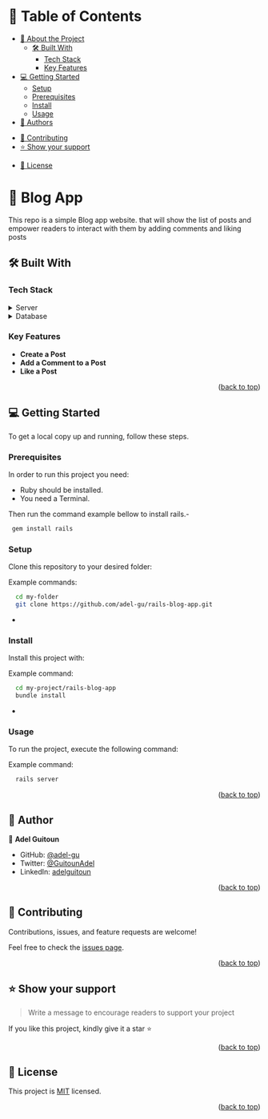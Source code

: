 <a name="readme-top"></a>

<!--
HOW TO USE:
This is an example of how you may give instructions on setting up your project locally.

Modify this file to match your project and remove sections that don't apply.

REQUIRED SECTIONS:
- Table of Contents
- About the Project
  - Built With
  - Live Demo
- Getting Started
- Authors
- Future Features
- Contributing
- Show your support
- Acknowledgements
- License

After you're finished please remove all the comments and instructions!
-->
<!-- TABLE OF CONTENTS -->

# 📗 Table of Contents

- [📖 About the Project](#about-project)
  - [🛠 Built With](#built-with)
    - [Tech Stack](#tech-stack)
    - [Key Features](#key-features)
  <!-- - [🚀 Live Demo](#live-demo) -->
- [💻 Getting Started](#getting-started)
  - [Setup](#setup)
  - [Prerequisites](#prerequisites)
  - [Install](#install)
  - [Usage](#usage)
  <!-- - [Run tests](#run-tests) -->
  <!-- - [Deployment](#triangular_flag_on_post-deployment) -->
- [👥 Authors](#authors)
<!-- - [🔭 Future Features](#future-features) -->
- [🤝 Contributing](#contributing)
- [⭐️ Show your support](#support)
<!-- - [🙏 Acknowledgements](#acknowledgements)
- [❓ FAQ](#faq) -->
- [📝 License](#license)

<!-- PROJECT DESCRIPTION -->

# 📖 Blog App <a name="about-project"></a>

This repo is a simple Blog app website. that will show the list of posts and empower readers to interact with them by adding comments and liking posts

## 🛠 Built With <a name="built-with"></a>

### Tech Stack <a name="tech-stack"></a>

<!-- <details>
  <summary>Client</summary>
  <ul>
    <li><a href="https://reactjs.org/">React.js</a></li>
  </ul>
</details> -->

<details>
  <summary>Server</summary>
  <ul>
    <li><a href="https://rubyonrails.org/">Rails</a></li>
  </ul>
</details>

<details>
<summary>Database</summary>
  <ul>
    <li><a href="https://www.postgresql.org/">PostgreSQL</a></li>
  </ul>
</details>

<!-- Features -->

### Key Features <a name="key-features"></a>

- **Create a Post**
- **Add a Comment to a Post**
- **Like a Post**

<p align="right">(<a href="#readme-top">back to top</a>)</p>

<!-- LIVE DEMO -->
<!--
## 🚀 Live Demo <a name="live-demo"></a>

> Add a link to your deployed project.

- [Live Demo Link](https://yourdeployedapplicationlink.com)

<p align="right">(<a href="#readme-top">back to top</a>)</p> -->

<!-- GETTING STARTED -->

## 💻 Getting Started <a name="getting-started"></a>

To get a local copy up and running, follow these steps.

### Prerequisites

In order to run this project you need:

- Ruby should be installed.
- You need a Terminal.

Then run the command example bellow to install rails.-

```sh
 gem install rails
```

### Setup

Clone this repository to your desired folder:


Example commands:

```sh
  cd my-folder
  git clone https://github.com/adel-gu/rails-blog-app.git
```
-

### Install

Install this project with:


Example command:

```sh
  cd my-project/rails-blog-app
  bundle install
```
-

### Usage

To run the project, execute the following command:


Example command:

```sh
  rails server
```

<!-- ### Run tests

To run tests, run the following command:

<!--
Example command:

```sh
  bin/rails test test/models/article_test.rb
```
--->
<!--
### Deployment

You can deploy this project using:

<!--
Example:

```sh

```
 -->

<p align="right">(<a href="#readme-top">back to top</a>)</p>

<!-- AUTHORS -->

## 👥 Author <a name="authors"></a>

👤 **Adel Guitoun**

- GitHub: [@adel-gu](https://github.com/adel-gu)
- Twitter: [@GuitounAdel](https://twitter.com/GuitounAdel)
- LinkedIn: [adelguitoun](https://linkedin.com/in/adelguitoun)

<p align="right">(<a href="#readme-top">back to top</a>)</p>

<!-- FUTURE FEATURES -->
<!--
## 🔭 Future Features <a name="future-features"></a>

> Describe 1 - 3 features you will add to the project.

- [ ] **[new_feature_1]**
- [ ] **[new_feature_2]**
- [ ] **[new_feature_3]**

<p align="right">(<a href="#readme-top">back to top</a>)</p> -->

<!-- CONTRIBUTING -->

## 🤝 Contributing <a name="contributing"></a>

Contributions, issues, and feature requests are welcome!

Feel free to check the [issues page](../../issues/).

<p align="right">(<a href="#readme-top">back to top</a>)</p>

<!-- SUPPORT -->

## ⭐️ Show your support <a name="support"></a>

> Write a message to encourage readers to support your project

If you like this project, kindly give it a star ⭐️

<p align="right">(<a href="#readme-top">back to top</a>)</p>

<!-- ACKNOWLEDGEMENTS -->
<!--
## 🙏 Acknowledgments <a name="acknowledgements"></a>

> Give credit to everyone who inspired your codebase.

I would like to thank...

<p align="right">(<a href="#readme-top">back to top</a>)</p> -->

<!-- FAQ (optional) -->
<!--
## ❓ FAQ <a name="faq"></a>

> Add at least 2 questions new developers would ask when they decide to use your project.

- **[Question_1]**

  - [Answer_1]

- **[Question_2]**

  - [Answer_2]

<p align="right">(<a href="#readme-top">back to top</a>)</p> -->

<!-- LICENSE -->

## 📝 License <a name="license"></a>

This project is [MIT](./MIT.md) licensed.

<p align="right">(<a href="#readme-top">back to top</a>)</p>